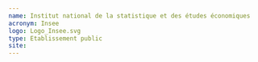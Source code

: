 ```yaml
---
name: Institut national de la statistique et des études économiques
acronym: Insee
logo: Logo_Insee.svg
type: Etablissement public
site:
---
```

